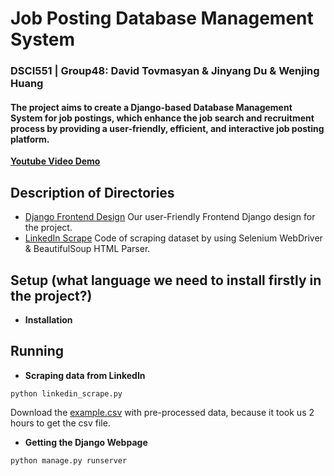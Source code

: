 # Job Posting Database Management System
### DSCI551 | Group48: David Tovmasyan & Jinyang Du & Wenjing Huang
#### The project aims to create a Django-based Database Management System for job postings, which enhance the job search and recruitment process by providing a user-friendly, efficient, and interactive job posting platform.
**[Youtube Video Demo](https://www.youtube.com)**

## Description of Directories
- [Django Frontend Design](https://github.com/Jinyangd/DSCI551_Group48_Project/tree/main/django_project)
  Our user-Friendly Frontend Django design for the project. 
- [LinkedIn Scrape](https://github.com/Jinyangd/DSCI551_Group48_Project/blob/main/linkedin_scrape.py)
  Code of scraping dataset by using Selenium WebDriver & BeautifulSoup HTML Parser.

## Setup (what language we need to install firstly in the project?)
- **Installation**


## Running
- **Scraping data from LinkedIn**
```shell
python linkedin_scrape.py
```
Download the [example.csv](https://drive.google.com/file/d/1RLI85-oi-JQM9OdJEVLjCz-DFzeScRY5/view?usp=sharing) with pre-processed data, because it took us 2 hours to get the csv file.
- **Getting the Django Webpage**
```shell
python manage.py runserver
```
